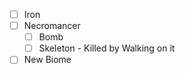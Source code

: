 * [ ] Iron
* [ ] Necromancer
    * [ ] Bomb
    * [ ] Skeleton - Killed by Walking on it
* [ ] New Biome